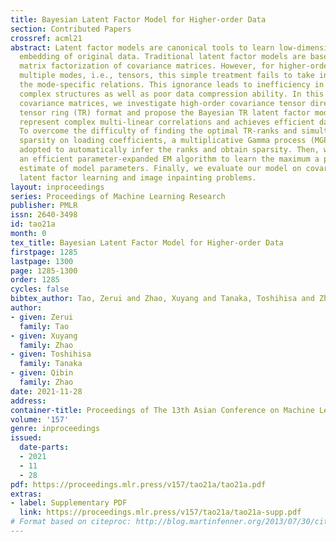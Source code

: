 ```yaml
---
title: Bayesian Latent Factor Model for Higher-order Data
section: Contributed Papers
crossref: acml21
abstract: Latent factor models are canonical tools to learn low-dimensional and linear
  embedding of original data. Traditional latent factor models are based on low-rank
  matrix factorization of covariance matrices. However, for higher-order data with
  multiple modes, i.e., tensors, this simple treatment fails to take into account
  the mode-specific relations. This ignorance leads to inefficiency in analysis of
  complex structures as well as poor data compression ability. In this paper, unlike
  covariance matrices, we investigate high-order covariance tensor directly by exploiting
  tensor ring (TR) format and propose the Bayesian TR latent factor model, which can
  represent complex multi-linear correlations and achieves efficient data compression.
  To overcome the difficulty of finding the optimal TR-ranks and simultaneously imposing
  sparsity on loading coefficients, a multiplicative Gamma process (MGP) prior is
  adopted to automatically infer the ranks and obtain sparsity. Then, we establish
  an efficient parameter-expanded EM algorithm to learn the maximum a posteriori (MAP)
  estimate of model parameters. Finally, we evaluate our model on covariance estimation,
  latent factor learning and image inpainting problems.
layout: inproceedings
series: Proceedings of Machine Learning Research
publisher: PMLR
issn: 2640-3498
id: tao21a
month: 0
tex_title: Bayesian Latent Factor Model for Higher-order Data
firstpage: 1285
lastpage: 1300
page: 1285-1300
order: 1285
cycles: false
bibtex_author: Tao, Zerui and Zhao, Xuyang and Tanaka, Toshihisa and Zhao, Qibin
author:
- given: Zerui
  family: Tao
- given: Xuyang
  family: Zhao
- given: Toshihisa
  family: Tanaka
- given: Qibin
  family: Zhao
date: 2021-11-28
address:
container-title: Proceedings of The 13th Asian Conference on Machine Learning
volume: '157'
genre: inproceedings
issued:
  date-parts:
  - 2021
  - 11
  - 28
pdf: https://proceedings.mlr.press/v157/tao21a/tao21a.pdf
extras:
- label: Supplementary PDF
  link: https://proceedings.mlr.press/v157/tao21a/tao21a-supp.pdf
# Format based on citeproc: http://blog.martinfenner.org/2013/07/30/citeproc-yaml-for-bibliographies/
---
```

